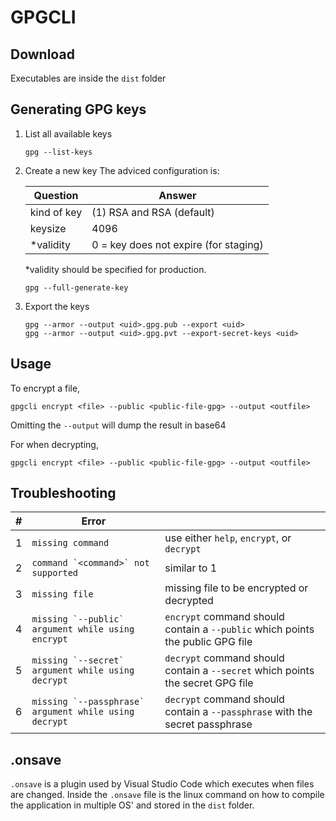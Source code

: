 # GPGCLI

## Download

Executables are inside the `dist` folder

## Generating GPG keys

1. List all available keys

    ```
    gpg --list-keys
    ```

2. Create a new key
    The adviced configuration is:

    | Question    | Answer                                |
    | ---         | ---                                   |
    | kind of key | (1) RSA and RSA (default)             |
    | keysize     | 4096                                  |
    | *validity   | 0 = key does not expire (for staging) |

    *validity should be specified for production.

    ```
    gpg --full-generate-key
    ```

3. Export the keys

    ```
    gpg --armor --output <uid>.gpg.pub --export <uid>
    gpg --armor --output <uid>.gpg.pvt --export-secret-keys <uid>
    ```

## Usage

To encrypt a file,

```
gpgcli encrypt <file> --public <public-file-gpg> --output <outfile>
```

Omitting the `--output` will dump the result in base64

For when decrypting,

```
gpgcli encrypt <file> --public <public-file-gpg> --output <outfile>
```

## Troubleshooting
| #   | Error                                                   |                                                                                |
| --- | ---                                                     | ---                                                                            |
|  1  | `missing command`                                       | use either `help`, `encrypt`, or `decrypt`                                       |
|  2  | ``command `<command>` not supported``                   | similar to 1                                                                   |
|  3  | `missing file`                                          | missing file to be encrypted or decrypted                                      |
|  4  | ``missing `--public` argument while using encrypt``     | `encrypt` command should contain a `--public` which points the public GPG file |
|  5  | ``missing `--secret` argument while using decrypt``     | `decrypt` command should contain a `--secret` which points the secret GPG file |
|  6  | ``missing `--passphrase` argument while using decrypt`` | `decrypt` command should contain a `--passphrase` with the secret passphrase   |

## .onsave

`.onsave` is a plugin used by Visual Studio Code which executes when files are changed. Inside the `.onsave` file is the linux command on how to compile the application in multiple OS' and stored in the `dist` folder.
